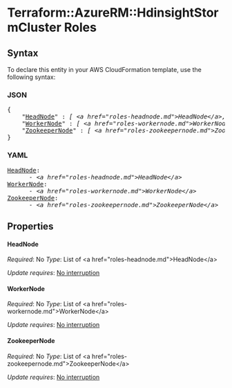 # Terraform::AzureRM::HdinsightStormCluster Roles

## Syntax

To declare this entity in your AWS CloudFormation template, use the following syntax:

### JSON

<pre>
{
    "<a href="#headnode" title="HeadNode">HeadNode</a>" : <i>[ &lt;a href=&#34;roles-headnode.md&#34;&gt;HeadNode&lt;/a&gt;, ... ]</i>,
    "<a href="#workernode" title="WorkerNode">WorkerNode</a>" : <i>[ &lt;a href=&#34;roles-workernode.md&#34;&gt;WorkerNode&lt;/a&gt;, ... ]</i>,
    "<a href="#zookeepernode" title="ZookeeperNode">ZookeeperNode</a>" : <i>[ &lt;a href=&#34;roles-zookeepernode.md&#34;&gt;ZookeeperNode&lt;/a&gt;, ... ]</i>
}
</pre>

### YAML

<pre>
<a href="#headnode" title="HeadNode">HeadNode</a>: <i>
      - &lt;a href=&#34;roles-headnode.md&#34;&gt;HeadNode&lt;/a&gt;</i>
<a href="#workernode" title="WorkerNode">WorkerNode</a>: <i>
      - &lt;a href=&#34;roles-workernode.md&#34;&gt;WorkerNode&lt;/a&gt;</i>
<a href="#zookeepernode" title="ZookeeperNode">ZookeeperNode</a>: <i>
      - &lt;a href=&#34;roles-zookeepernode.md&#34;&gt;ZookeeperNode&lt;/a&gt;</i>
</pre>

## Properties

#### HeadNode

_Required_: No
_Type_: List of &lt;a href=&#34;roles-headnode.md&#34;&gt;HeadNode&lt;/a&gt;

_Update requires_: [No interruption](https://docs.aws.amazon.com/AWSCloudFormation/latest/UserGuide/using-cfn-updating-stacks-update-behaviors.html#update-no-interrupt)

#### WorkerNode

_Required_: No
_Type_: List of &lt;a href=&#34;roles-workernode.md&#34;&gt;WorkerNode&lt;/a&gt;

_Update requires_: [No interruption](https://docs.aws.amazon.com/AWSCloudFormation/latest/UserGuide/using-cfn-updating-stacks-update-behaviors.html#update-no-interrupt)

#### ZookeeperNode

_Required_: No
_Type_: List of &lt;a href=&#34;roles-zookeepernode.md&#34;&gt;ZookeeperNode&lt;/a&gt;

_Update requires_: [No interruption](https://docs.aws.amazon.com/AWSCloudFormation/latest/UserGuide/using-cfn-updating-stacks-update-behaviors.html#update-no-interrupt)

